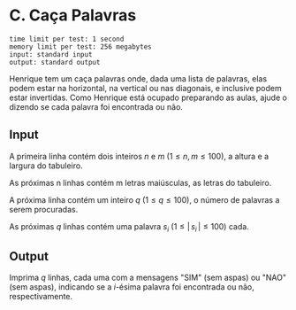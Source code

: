# C. Caça Palavras

```
time limit per test: 1 second
memory limit per test: 256 megabytes
input: standard input
output: standard output
```


Henrique tem um caça palavras onde, dada uma lista de palavras, elas podem estar na horizontal, na vertical ou nas diagonais, e inclusive podem estar invertidas. Como Henrique está ocupado preparando as aulas, ajude o dizendo se cada palavra foi encontrada ou não.


## Input


A primeira linha contém dois inteiros $n$ e $m$ ($1 \le n,m \le 100$), a altura e a largura do tabuleiro.


As próximas n linhas contém m letras maiúsculas, as letras do tabuleiro.


A próxima linha contém um inteiro $q$ ($1 \le q \le 100$), o número de palavras a serem procuradas.


As próximas $q$ linhas contém uma palavra $s_i$ ($1 \le | \, s_i \, | \le 100$) cada.


## Output


Imprima $q$ linhas, cada uma com a mensagens "SIM" (sem aspas) ou "NAO" (sem aspas), indicando se a $i$-ésima palavra foi encontrada ou não, respectivamente.